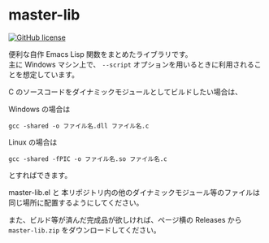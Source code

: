 

# master-lib

[![GitHub license](<https://img.shields.io/github/license/suyeden/master-lib?color=blue>)](<https://github.com/suyeden/master-lib/blob/master/LICENSE>)  

便利な自作 Emacs Lisp 関数をまとめたライブラリです。  
主に Windows マシン上で、 `--script` オプションを用いるときに利用されることを想定しています。  

C のソースコードをダイナミックモジュールとしてビルドしたい場合は、  

Windows の場合は  

```
gcc -shared -o ファイル名.dll ファイル名.c
```

Linux の場合は  

```
gcc -shared -fPIC -o ファイル名.so ファイル名.c
```

とすればできます。  

master-lib.el と 本リポジトリ内の他のダイナミックモジュール等のファイルは同じ場所に配置するようにしてください。  

また、ビルド等が済んだ完成品が欲しければ、ページ横の Releases から `master-lib.zip` をダウンロードしてください。  

